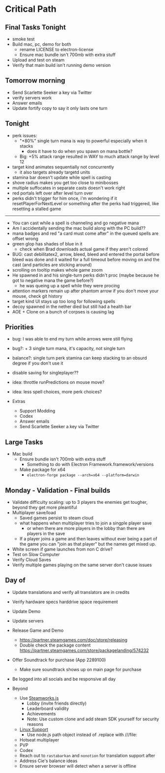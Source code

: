 # Critical Path

## Final Tasks Tonight

- smoke test
- Build mac, pc, demo for both
  - rename LICENSE to electron-license
  - Ensure mac bundle isn't 700mb with extra stuff
- Upload and test on steam
- Verify that main build isn't running demo version

## Tomorrow morning

- Send Scarlette Seeker a key via Twitter
- verify servers work
- Answer emails
- Update fortify copy to say it only lasts one turn

## Tonight

- perk issues:
  - "+80%" single turn mana is way to powerful especially when it stacks
    - does it have to do when you spawn on mana bottle?
  - Big: +5% attack range resulted in WAY to much attack range by level 12
- target kind animates sequentially not concurrently
  - it also targets already targetd units
- stamina bar doesn't update while spell is casting
- shove radius makes you get too close to minibosses
- multiple suffocates in separate casts doesn't work right
- red portals left over after level turn over
- perks didn't trigger for him once, i'm wondering if it resetPlayerForNextLevel
  or something after the perks had triggered, like resetting a stalled game

---

- You can cast while a spell is channeling and go negative mana
- Am I accidentally sending the mac build along with the PC build??
- mana badges and red "a card must come after" in the queued spells are offset
  wrong
- green glop has shades of blue in it
  - check when Brad downloads actual game if they aren't colored
- BUG: cast debilitatex2, arrow, bleed, bleed and entered the portal before
  bleed was done and it waited for a full timeout before moving on and the cast
  (and particles are sticking around)
- scrolling on tooltip makes whole game zoom
- He spawned in and his single-turn perks didn't proc (maybe because he got to
  negative mana the game before?)
  - he was queing up a spell while they were procing
- attention markers remain up after phantom arrow if you don't move your mouse,
  check git history
- target kind UI stays up too long for following spells
- decoy spawned in the nether died but still had a health bar
- AOE + Clone on a bunch of corpses is causing lag

## Priorities

- bug: I was able to end my turn while arrows were still flying
- bug?: + 3 single turn mana, it's capacity, not single turn
- balance?: single turn perk stamina can keep stacking to an obsurd degree if
  you don't use it
- disable saving for singleplayer??
- idea: throttle runPredictions on mouse move?
- idea: less spell choices, more perk choices?

- Extras
  - Support Modding
  - Codex
  - Answer emails
  - Send Scarlette Seeker a key via Twitter

## Large Tasks

- Mac build
  - Ensure bundle isn't 700mb with extra stuff
    - Something to do with Electron Framework.framework/versions
  - Make package for x64
    - `electron-forge package --arch=x64 --platform=darwin`

## Monday - Validation - Final builds

- Validate difficulty scaling: up to 3 players the enemies get tougher, beyond
  they get more pleantiful
- Multiplayer save/load
  - Saved games persist to steam cloud
  - what happens when multiplayer tries to join a singple player save
    - or when there are more players in the lobby than there are players in the
      save
  - If a player joins a game and then leaves without ever being a part of the
    game you can "join as that player" but the names get mixed up.
- White screen if game launches from non C drive?
- Test on Slow Computer
- Verify Cloud Saves
- Verify multiple games playing on the same server don't cause issues

## Day of

- Update translations and verify all translators are in credits
- Verify hardware specs harddrive space requirement
- Update Demo
- Update servers
- Release Game and Demo
  - https://partner.steamgames.com/doc/store/releasing
  - Double check the package content
    https://partner.steamgames.com/store/packagelanding/574232
- Offer Soundtrack for purchase (App 2289100)
  - Make sure soundtrack shows up on main page for purchase
- Be logged into all socials and be responsive all day

- Beyond
  - Use [Steamworks.js](https://github.com/ceifa/steamworks.js)
    - Lobby (invite friends directly)
    - Leaderboard validity
    - Achievements
    - Note: Use custom clone and add steam SDK yourself for security reasons
  - [Linux Support](https://www.electronjs.org/docs/latest/tutorial/application-distribution#rebranding-with-downloaded-binaries)
    - Use node.js path object instead of .replace with ///file:
  - Hotseat multiplayer
  - PVP
  - Codex
  - Reach out to `rastabarkan` and `nonotion` for translation support after
  - Address Cie's balance ideas
  - Ensure server browser will detect when a server is offline
